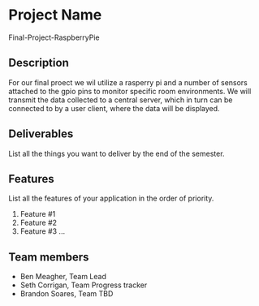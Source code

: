 # Project Name
Final-Project-RaspberryPie

## Description

For our final proect we wil utilize a rasperry pi and a number of sensors attached to the gpio pins to monitor specific room environments. We will transmit the data collected to a central server, which in turn can be connected to by a user client, where the data will be displayed.

## Deliverables
List all the things you want to deliver by the end of the semester.

## Features 
List all the features of your application in the order of priority.
1. Feature #1
2. Feature #2
3. Feature #3 
...

## Team members

* Ben Meagher, Team Lead
* Seth Corrigan, Team Progress tracker
* Brandon Soares, Team TBD

